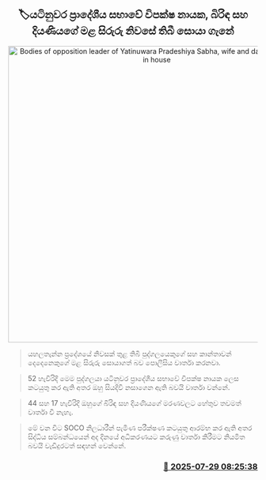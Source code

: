 <p align='center'><b><h2 align='center' title='Bodies of opposition leader of Yatinuwara Pradeshiya Sabha, wife and daughter found in house'>🏷යටිනුවර ප්‍රාදේශීය සභාවේ විපක්ෂ නායක, බිරිඳ සහ දියණියගේ මළ සිරුරු නිවසේ තිබී සොයා ගැනේ</h2></b></p>
<p align='center'><img src='https://helakuru.sgp1.cdn.digitaloceanspaces.com/esana/images/lib/death[1].jpg' width='600' alt='Bodies of opposition leader of Yatinuwara Pradeshiya Sabha, wife and daughter found in house'></p>

> යහලතැන්න ප්‍රදේශයේ නිවසක් තුළ තිබී පුද්ගලයෙකුගේ සහ කාන්තාවන් දෙදෙනෙකුගේ මළ සිරුරු සොයාගත් බව පොලීසිය වාර්තා කරනවා.

> 52 හැවිරිදි මෙම පුද්ගලයා යටිනුවර ප්‍රාදේශීය සභාවේ විපක්ෂ නායක ලෙස කටයුතු කර ඇති අතර ඔහු සියදිවි නසාගෙන ඇති බවයි වාර්තා වන්නේ.

> 44 සහ 17 හැවිරිදි ඔහුගේ බිරිඳ සහ දියණියගේ මරණවලට හේතුව තවමත් වාර්තා වී නැහැ.

> මේ වන විට SOCO නිලධාරීන් පැමිණ පරීක්ෂණ කටයුතු ආරම්භ කර ඇති අතර සිද්ධිය සම්බන්ධයෙන් අද දිනයේ අධිකරණයට කරුණු වාර්තා කිරීමට නියමිත බවයි වැඩිදුරටත් සඳහන් වෙන්නේ.



<h3 align='right'><a href='https://www.helakuru.lk/esana/p/112242/'>📅 2025-07-29 08:25:38</a></h3>
